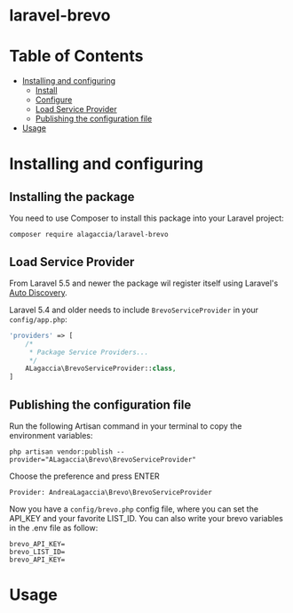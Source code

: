 # laravel-brevo

# Table of Contents

-   [Installing and configuring](#installing-and-configuring)
    -   [Install](#install)
    -   [Configure](#configure)
    -   [Load Service Provider](#service-provider)
    -   [Publishing the configuration file](#config-publish)
-   [Usage](#usage)

# <a id="installing-and-configuring"></a> Installing and configuring

## <a id="install"></a> Installing the package

You need to use Composer to install this package into your Laravel project:

```
composer require alagaccia/laravel-brevo
```

## <a id="service-provider"></a> Load Service Provider

From Laravel 5.5 and newer the package wil register itself using Laravel's [Auto Discovery](https://laravel.com/docs/5.5/packages#package-discovery).

Laravel 5.4 and older needs to include `BrevoServiceProvider` in your `config/app.php`:

```php
'providers' => [
    /*
     * Package Service Providers...
     */
    ALagaccia\BrevoServiceProvider::class,
]
```

## <a name="config-publish"></a> Publishing the configuration file

Run the following Artisan command in your terminal to copy the environment variables:

```
php artisan vendor:publish --provider="ALagaccia\Brevo\BrevoServiceProvider"
```

Choose the preference and press ENTER

```
Provider: AndreaLagaccia\Brevo\BrevoServiceProvider
```

Now you have a `config/brevo.php` config file, where you can set the API_KEY and your favorite LIST_ID.
You can also write your brevo variables in the .env file as follow:

```
brevo_API_KEY=
brevo_LIST_ID=
brevo_API_KEY=
```

# <a id="usage"></a> Usage
